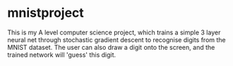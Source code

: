 # mnistproject
This is my A level computer science project, which trains a simple 3 layer neural net through stochastic gradient descent to recognise digits from the MNIST dataset. The user can also draw a digit onto the screen, and the trained network will 'guess' this digit.
